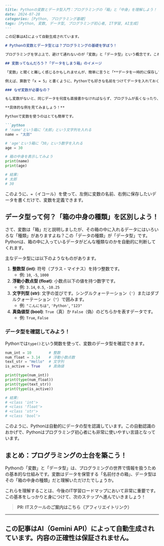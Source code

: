 ```markdown
---
title: Pythonの変数とデータ型入門：プログラミングの「箱」と「中身」を理解しよう！
date: 2024-07-28
categories: [Python, プログラミング基礎]
tags: [Python, 変数, データ型, プログラミング初心者, IT学習, AI生成]
---

この記事はAIによって自動生成されています。

# Pythonの変数とデータ型とは？プログラミングの基礎を学ぼう！

プログラミングを学ぶ上で、避けて通れないのが「変数」と「データ型」という概念です。これらはプログラムが情報を扱う上で非常に重要な役割を果たします。Pythonは初心者にもやさしい言語として知られていますが、まずはこの基礎をしっかり押さえて、これからの学習ロードマップをスムーズに進めていきましょう！

## 変数ってなんだろう？「データをしまう箱」のイメージ

「変数」と聞くと難しく感じるかもしれませんが、簡単に言うと「**データを一時的に保存しておくための名前付きの箱**」のようなものです。

例えば、算数で「x = 5」と書くように、Pythonでも好きな名前をつけてデータを入れておくことができます。この「箱」に一度データを入れれば、後でその名前を呼ぶだけでデータを取り出したり、変更したりできます。

### なぜ変数が必要なの？

もし変数がないと、同じデータを何度も直接書かなければならず、プログラムが長くなったり、間違いが起こりやすくなったりします。変数は、プログラムを分かりやすく、管理しやすくするために欠かせない存在なのです。

**具体的な例を見てみましょう！**

Pythonで変数を使うのはとても簡単です。

```python
# 'name'という箱に「太郎」という文字列を入れる
name = "太郎"

# 'age'という箱に「30」という数字を入れる
age = 30

# 箱の中身を表示してみよう
print(name)
print(age)

# 結果:
# 太郎
# 30
```

このように、`=`（イコール）を使って、左側に変数の名前、右側に保存したいデータを書くだけで、変数を定義できます。

## データ型って何？「箱の中身の種類」を区別しよう！

さて、変数は「箱」だと説明しましたが、その箱の中に入れるデータにはいろいろな「種類」がありますよね？この「データの種類」が「データ型」です。Pythonは、箱の中に入っているデータがどんな種類なのかを自動的に判断してくれます。

主なデータ型には以下のようなものがあります。

1.  **整数型 (int)**: 符号（プラス・マイナス）を持つ整数です。
    *   例: `10`, `-5`, `1000`
2.  **浮動小数点型 (float)**: 小数点以下の値を持つ数字です。
    *   例: `3.14`, `0.5`, `-10.25`
3.  **文字列型 (str)**: 文字の並びです。シングルクォーテーション（`'`）またはダブルクォーテーション（`"`）で囲みます。
    *   例: `"こんにちは"`, `'Python'`, `"123"`
4.  **真偽値型 (bool)**: `True`（真）か `False`（偽）のどちらかを表すデータです。
    *   例: `True`, `False`

### データ型を確認してみよう！

Pythonでは`type()`という関数を使って、変数のデータ型を確認できます。

```python
num_int = 10        # 整数
num_float = 3.14    # 浮動小数点数
text_str = "Hello"  # 文字列
is_active = True    # 真偽値

print(type(num_int))
print(type(num_float))
print(type(text_str))
print(type(is_active))

# 結果:
# <class 'int'>
# <class 'float'>
# <class 'str'>
# <class 'bool'>
```

このように、Pythonは自動的にデータの型を認識しています。この自動認識のおかげで、Pythonはプログラミング初心者にも非常に使いやすい言語となっています。

## まとめ：プログラミングの土台を築こう！

Pythonの「変数」と「データ型」は、プログラミングの世界で情報を扱うための基本的な仕組みです。変数はデータを保管する「名前付きの箱」、データ型はその「箱の中身の種類」だと理解いただけたでしょうか。

これらを理解することは、今後のIT学習ロードマップにおいて非常に重要です。この基本をしっかりと身につけて、次のステップへ進んでいきましょう！
> **PR: ITスクールのご案内はこちら（アフィリエイトリンク）**

---
この記事はAI（Gemini API）によって自動生成されています。内容の正確性は保証されません。
---
